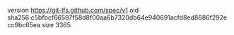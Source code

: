 version https://git-lfs.github.com/spec/v1
oid sha256:c5bfbcf66597f58d8f00aa6b7320db64e940691acfd8ed8686f292ecc9bc65ea
size 3365
